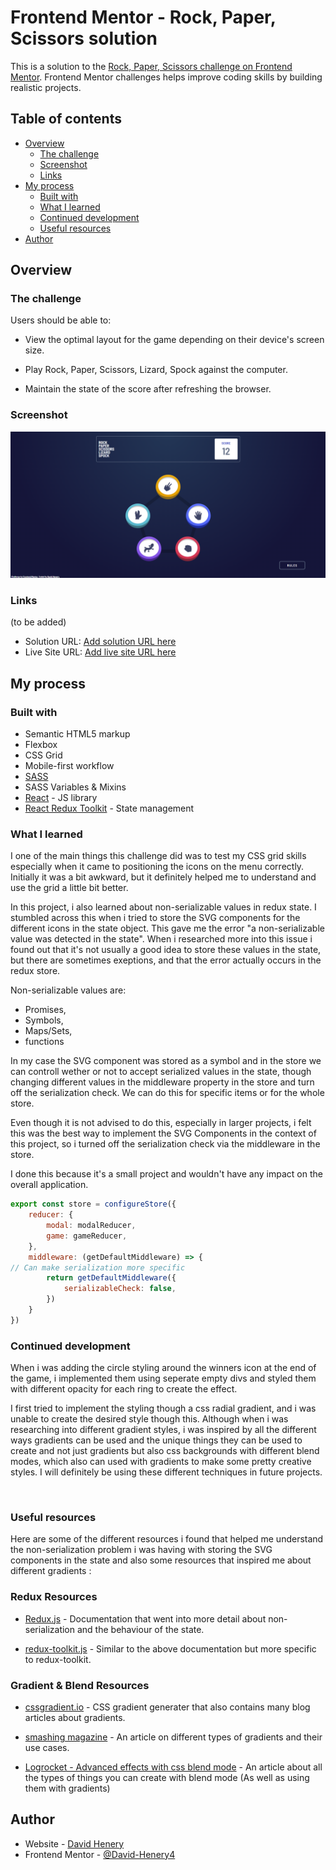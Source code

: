 # Frontend Mentor - Rock, Paper, Scissors solution

This is a solution to the [Rock, Paper, Scissors challenge on Frontend Mentor](https://www.frontendmentor.io/challenges/rock-paper-scissors-game-pTgwgvgH). Frontend Mentor challenges helps improve coding skills by building realistic projects. 

## Table of contents

- [Overview](#overview)
  - [The challenge](#the-challenge)
  - [Screenshot](#screenshot)
  - [Links](#links)
- [My process](#my-process)
  - [Built with](#built-with)
  - [What I learned](#what-i-learned)
  - [Continued development](#continued-development)
  - [Useful resources](#useful-resources)
- [Author](#author)



## Overview

### The challenge

Users should be able to:

- View the optimal layout for the game depending on their device's screen size.

- Play Rock, Paper, Scissors, Lizard, Spock against the computer.

- Maintain the state of the score after refreshing the browser.

### Screenshot

![main menu](./readme-assets/desktop/Screenshot-desktop-menu.png)

### Links

(to be added)
- Solution URL: [Add solution URL here](https://your-solution-url.com)
- Live Site URL: [Add live site URL here](https://your-live-site-url.com)

## My process

### Built with

- Semantic HTML5 markup
- Flexbox
- CSS Grid
- Mobile-first workflow
- [SASS](https://sass-lang.com) 
- SASS Variables & Mixins
- [React](https://reactjs.org) - JS library
- [React Redux Toolkit](https://redux-toolkit.js.org) - State management

### What I learned

I one of the main things this challenge did was to test my CSS grid skills especially when it came to positioning the icons on the menu correctly. Initially it was a bit awkward, but it definitely helped me to understand and use the grid a little bit better.

In this project, i also learned about non-serializable values in redux state. I stumbled across this when i tried to store the SVG components for the different icons in the state object. This gave me the error "a non-serializable value was detected in the state". When i researched more into this issue i found out that it's not usually a good idea to store these values in the state, but there are sometimes exeptions, and that the error actually occurs in the redux store.

Non-serializable values are: 
 - Promises,
 - Symbols,
 - Maps/Sets, 
 - functions 

In my case the SVG component was stored as a symbol and in the store we can controll wether or not to accept serialized values in the state, though changing different values in the middleware property in the store and turn off the serialization check. We can do this for specific items or for the whole store. 

Even though it is not advised to do this, especially in larger projects, i felt this was the best way to implement the SVG Components in the context of this project, so i turned off the serialization check via the middleware in the store.

I done this because it's a small project and wouldn't have any impact on the overall application.

```js
export const store = configureStore({
    reducer: {
        modal: modalReducer,
        game: gameReducer,
    },
    middleware: (getDefaultMiddleware) => {
// Can make serialization more specific
        return getDefaultMiddleware({
            serializableCheck: false,
        })
    }
})
```

### Continued development

When i was adding the circle styling around the winners icon at the end of the game, i implemented them using seperate empty divs and styled them with different opacity for each ring to create the effect. 

I first tried to implement the styling though a css radial gradient, and i was unable to create the desired style though this. Although when i was researching into different gradient styles, i was inspired by all the different ways gradients can be used and the unique things they can be used to create and not just gradients but also css backgrounds with different blend modes, which also can used with gradients to make some pretty creative styles. I will definitely be using these different techniques in future projects.

<br>

### Useful resources

Here are some of the different resources i found that helped me understand the non-serialization problem i was having with storing the SVG components in the state and also some resources that inspired me about different gradients : 

### Redux Resources

- [Redux.js](https://redux.js.org/style-guide/#do-not-put-non-serializable-values-in-state-or-actions) - Documentation that went into more detail about non-serialization and the behaviour of the state.

- [redux-toolkit.js](https://redux-toolkit.js.org/usage/usage-guide#working-with-non-serializable-data) - Similar to the above documentation but more specific to redux-toolkit.

### Gradient & Blend Resources

- [cssgradient.io](https://cssgradient.io) - CSS gradient generater that also contains many blog articles about gradients.

- [smashing magazine](https://www.smashingmagazine.com/2022/01/css-radial-conic-gradient) - An article on different types of gradients and their use cases.

- [Logrocket - Advanced effects with css blend mode](https://blog.logrocket.com/advanced-effects-with-css-background-blend-modes-4b750198522a) - An article about all the types of things you can create with blend mode (As well as using them with gradients)

## Author

- Website - [David Henery](https://www.djhwebdevelopment.com)
- Frontend Mentor - [@David-Henery4](https://www.frontendmentor.io/profile/David-Henery4)

